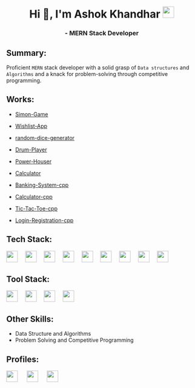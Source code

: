 <h1 align="center">Hi 👋, I'm Ashok Khandhar <a href="https://www.linkedin.com/in/ashokkhandhar/" target="blank"><img src="https://upload.wikimedia.org/wikipedia/commons/8/81/LinkedIn_icon.svg" height=30px></a> </h1>
<h3 align="center">- MERN Stack Developer</h3>

## Summary:

Proficient `MERN` stack developer with a solid grasp of `Data structures` and `Algorithms` and a knack for problem-solving through competitive programming.

## Works:

- [Simon-Game](https://ashokkhandhar.github.io/Simon-Game/)
- [Wishlist-App](https://ashokkhandhar.github.io/Wishlist-App/)
- [random-dice-generator](https://ashokkhandhar.github.io/random-dice-generator/)
- [Drum-Player](https://ashokkhandhar.github.io/Drum-Player/)
- [Power-Houser](https://ashokkhandhar.github.io/power_house/)
- [Calculator](https://ashokkhandhar.github.io/Calculater/)
  
- [Banking-System-cpp](https://github.com/ashokkhandhar/Banking-System)
- [Calculator-cpp](https://github.com/ashokkhandhar/Calculator-CPP)
- [Tic-Tac-Toe-cpp](https://github.com/ashokkhandhar/tic-tac-toe-CPP)
- [Login-Registration-cpp](https://github.com/ashokkhandhar/Login-Registration-CPP)

## Tech Stack:
<p>
<img src="https://upload.wikimedia.org/wikipedia/commons/d/d9/Node.js_logo.svg" height=30px>&nbsp;&nbsp;&nbsp;&nbsp;
<img src="https://upload.wikimedia.org/wikipedia/commons/3/30/React_Logo_SVG.svg" height=30px>&nbsp;&nbsp;&nbsp;&nbsp;
<img src="https://upload.wikimedia.org/wikipedia/commons/9/93/MongoDB_Logo.svg" height=30px>&nbsp;&nbsp;&nbsp;&nbsp;
<img src="https://upload.wikimedia.org/wikipedia/commons/3/38/HTML5_Badge.svg" height=30px>&nbsp;&nbsp;&nbsp;&nbsp;
<img src="https://upload.wikimedia.org/wikipedia/commons/6/62/CSS3_logo.svg" height=30px>&nbsp;&nbsp;&nbsp;&nbsp;
<img src="https://upload.wikimedia.org/wikipedia/commons/6/6a/JavaScript-logo.png" height=30px>&nbsp;&nbsp;&nbsp;&nbsp;
<img src="https://upload.wikimedia.org/wikipedia/commons/d/d3/Logo_jQuery.svg" height=30px>&nbsp;&nbsp;&nbsp;&nbsp;
<img src="https://upload.wikimedia.org/wikipedia/commons/1/18/C_Programming_Language.svg" height=30px>&nbsp;&nbsp;&nbsp;&nbsp;
<img src="https://upload.wikimedia.org/wikipedia/commons/1/18/ISO_C%2B%2B_Logo.svg" height=30px>&nbsp;&nbsp;&nbsp;&nbsp;
<!-- <img src="" height=30px>&nbsp;&nbsp;&nbsp;&nbsp; -->
</p>

## Tool Stack:
<p>
<img src="https://upload.wikimedia.org/wikipedia/commons/9/9a/Visual_Studio_Code_1.35_icon.svg" height=30px>&nbsp;&nbsp;&nbsp;&nbsp;
<img src="https://upload.wikimedia.org/wikipedia/commons/e/ea/Docker_%28container_engine%29_logo_%28cropped%29.png" height=30px>&nbsp;&nbsp;&nbsp;&nbsp;
<img src="https://upload.wikimedia.org/wikipedia/commons/c/c2/GitHub_Invertocat_Logo.svg" height=30px>&nbsp;&nbsp;&nbsp;&nbsp;
<img src="https://upload.wikimedia.org/wikipedia/commons/3/3f/Git_icon.svg" height=30px>&nbsp;&nbsp;&nbsp;&nbsp;
</p>

## Other Skills:

- Data Structure and Algorithms
- Problem Solving and Competitive Programming

## Profiles:
<p>
  <a href="https://www.linkedin.com/in/ashokkhandhar/" target="blank"><img src="https://upload.wikimedia.org/wikipedia/commons/8/81/LinkedIn_icon.svg" height=30px></a>
  &nbsp;&nbsp;&nbsp;&nbsp;
  <a href="https://auth.geeksforgeeks.org/user/ashokkhandhar/" target="blank"><img src="https://upload.wikimedia.org/wikipedia/commons/4/43/GeeksforGeeks.svg" height=30px></a>
  &nbsp;&nbsp;&nbsp;&nbsp;
  <a href="https://www.leetcode.com/ashokkhandhar/" target="blank"><img src="https://upload.wikimedia.org/wikipedia/commons/0/0a/LeetCode_Logo_black_with_text.svg" height=30px></a>
</p>
<!-- <p><img align="left" src="https://github-readme-stats.vercel.app/api/top-langs?username=ashokkhandhar&show_icons=true&locale=en&layout=compact" alt="NULL" /></p> -->
